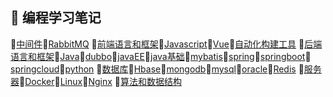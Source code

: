 ## :book:    编程学习笔记

 📂[中间件](https://github.com/heibaiying/LearningNotes/tree/master/notes/中间件)
​           📂[RabbitMQ](https://github.com/heibaiying/LearningNotes/tree/master/notes/中间件/RabbitMQ)
 📂[前端语言和框架](https://github.com/heibaiying/LearningNotes/tree/master/notes/前端语言和框架)
​           📂[Javascript](https://github.com/heibaiying/LearningNotes/tree/master/notes/前端语言和框架/Javascript)
​           📂[Vue](https://github.com/heibaiying/LearningNotes/tree/master/notes/前端语言和框架/Vue)
​           📂[自动化构建工具](https://github.com/heibaiying/LearningNotes/tree/master/notes/前端语言和框架/自动化构建工具)
 📂[后端语言和框架](https://github.com/heibaiying/LearningNotes/tree/master/notes/后端语言和框架)
​           📂[Java](https://github.com/heibaiying/LearningNotes/tree/master/notes/后端语言和框架/Java)
​                     📂[dubbo](https://github.com/heibaiying/LearningNotes/tree/master/notes/后端语言和框架/Java/dubbo)
​                     📂[javaEE](https://github.com/heibaiying/LearningNotes/tree/master/notes/后端语言和框架/Java/javaEE)
​                     📂[java基础](https://github.com/heibaiying/LearningNotes/tree/master/notes/后端语言和框架/Java/java基础)
​                     📂[mybatis](https://github.com/heibaiying/LearningNotes/tree/master/notes/后端语言和框架/Java/mybatis)
​                     📂[spring](https://github.com/heibaiying/LearningNotes/tree/master/notes/后端语言和框架/Java/spring)
​                     📂[springboot](https://github.com/heibaiying/LearningNotes/tree/master/notes/后端语言和框架/Java/springboot)
​                     📂[springcloud](https://github.com/heibaiying/LearningNotes/tree/master/notes/后端语言和框架/Java/springcloud)
​           📂[python](https://github.com/heibaiying/LearningNotes/tree/master/notes/后端语言和框架/python)
 📂[数据库](https://github.com/heibaiying/LearningNotes/tree/master/notes/数据库)
​           📂[Hbase](https://github.com/heibaiying/LearningNotes/tree/master/notes/数据库/Hbase)
​           📂[mongodb](https://github.com/heibaiying/LearningNotes/tree/master/notes/数据库/mongodb)
​           📂[mysql](https://github.com/heibaiying/LearningNotes/tree/master/notes/数据库/mysql)
​           📂[oracle](https://github.com/heibaiying/LearningNotes/tree/master/notes/数据库/oracle)
​           📂[Redis](https://github.com/heibaiying/LearningNotes/tree/master/notes/数据库/Redis)
 📂[服务器](https://github.com/heibaiying/LearningNotes/tree/master/notes/服务器)
​           📂[Docker](https://github.com/heibaiying/LearningNotes/tree/master/notes/服务器/Docker)
​           📂[Linux](https://github.com/heibaiying/LearningNotes/tree/master/notes/服务器/Linux)
​           📂[Nginx](https://github.com/heibaiying/LearningNotes/tree/master/notes/服务器/Nginx)
 📂[算法和数据结构](https://github.com/heibaiying/LearningNotes/tree/master/notes/算法和数据结构)